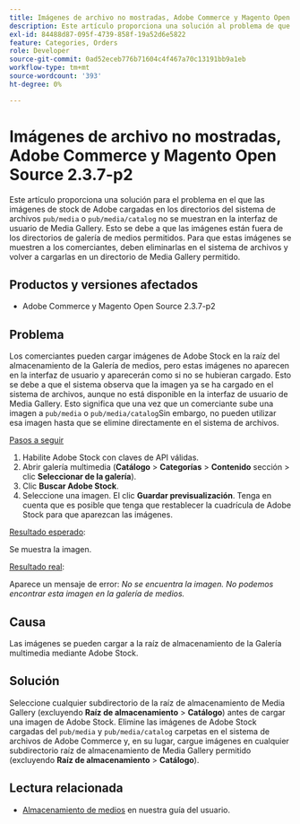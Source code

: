 ```yaml
---
title: Imágenes de archivo no mostradas, Adobe Commerce y Magento Open Source 2.3.7-p2
description: Este artículo proporciona una solución al problema de que las imágenes de stock de Adobe cargadas en los directorios del sistema de archivos "pub/media" o "pub/media/catalog" no se muestran en la interfaz de usuario de Media Gallery. Esto se debe a que las imágenes están fuera de los directorios de galería de medios permitidos. Para que estas imágenes se muestren a los comerciantes, deben eliminarlas en el sistema de archivos y volver a cargarlas en un directorio de Media Gallery permitido.
exl-id: 84488d87-095f-4739-858f-19a52d6e5822
feature: Categories, Orders
role: Developer
source-git-commit: 0ad52eceb776b71604c4f467a70c13191bb9a1eb
workflow-type: tm+mt
source-wordcount: '393'
ht-degree: 0%

---
```


# Imágenes de archivo no mostradas, Adobe Commerce y Magento Open Source 2.3.7-p2

Este artículo proporciona una solución para el problema en el que las imágenes de stock de Adobe cargadas en los directorios del sistema de archivos `pub/media` o `pub/media/catalog` no se muestran en la interfaz de usuario de Media Gallery. Esto se debe a que las imágenes están fuera de los directorios de galería de medios permitidos. Para que estas imágenes se muestren a los comerciantes, deben eliminarlas en el sistema de archivos y volver a cargarlas en un directorio de Media Gallery permitido.

## Productos y versiones afectados

* Adobe Commerce y Magento Open Source 2.3.7-p2


## Problema

Los comerciantes pueden cargar imágenes de Adobe Stock en la raíz del almacenamiento de la Galería de medios, pero estas imágenes no aparecen en la interfaz de usuario y aparecerán como si no se hubieran cargado. Esto se debe a que el sistema observa que la imagen ya se ha cargado en el sistema de archivos, aunque no está disponible en la interfaz de usuario de Media Gallery. Esto significa que una vez que un comerciante sube una imagen a `pub/media` o `pub/media/catalog`Sin embargo, no pueden utilizar esa imagen hasta que se elimine directamente en el sistema de archivos.

<u>Pasos a seguir</u>

1. Habilite Adobe Stock con claves de API válidas.
1. Abrir galería multimedia (**Catálogo** > **Categorías** > **Contenido** sección > clic **Seleccionar de la galería**).
1. Clic **Buscar Adobe Stock**.
1. Seleccione una imagen. El clic **Guardar previsualización**. Tenga en cuenta que es posible que tenga que restablecer la cuadrícula de Adobe Stock para que aparezcan las imágenes.

<u>Resultado esperado</u>:

Se muestra la imagen.

<u>Resultado real</u>:

Aparece un mensaje de error: *No se encuentra la imagen. No podemos encontrar esta imagen en la galería de medios.*

## Causa

Las imágenes se pueden cargar a la raíz de almacenamiento de la Galería multimedia mediante Adobe Stock.

## Solución

Seleccione cualquier subdirectorio de la raíz de almacenamiento de Media Gallery (excluyendo **Raíz de almacenamiento** > **Catálogo**) antes de cargar una imagen de Adobe Stock.
Elimine las imágenes de Adobe Stock cargadas del `pub/media` y `pub/media/catalog` carpetas en el sistema de archivos de Adobe Commerce y, en su lugar, cargue imágenes en cualquier subdirectorio raíz de almacenamiento de Media Gallery permitido (excluyendo **Raíz de almacenamiento** > **Catálogo**).

## Lectura relacionada

* [Almacenamiento de medios](https://docs.magento.com/user-guide/v2.3/cms/media-storage.html) en nuestra guía del usuario.
